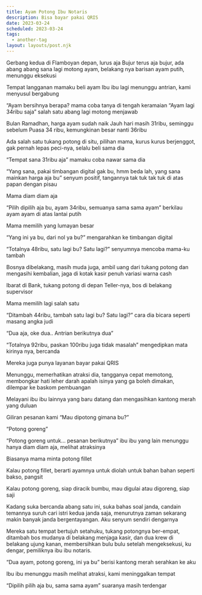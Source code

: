 ```yaml
---
title: Ayam Potong Ibu Notaris
description: Bisa bayar pakai QRIS
date: 2023-03-24
scheduled: 2023-03-24
tags:
  - another-tag
layout: layouts/post.njk
---
```


Gerbang kedua di Flamboyan depan, lurus aja
Bujur terus aja bujur, ada abang abang sana lagi motong ayam,
belakang nya barisan ayam putih, menunggu eksekusi

Tempat langganan mamaku beli ayam
Ibu ibu lagi menunggu antrian, kami menyusul bergabung

“Ayam bersihnya berapa? mama coba tanya di tengah keramaian
“Ayam lagi 34ribu saja” salah satu abang lagi motong menjawab

Bulan Ramadhan, harga ayam sudah naik
Jauh hari masih 31ribu, seminggu sebelum Puasa 34 ribu, kemungkinan besar nanti 36ribu

Ada salah satu tukang potong di situ, pilihan mama, kurus kurus berjenggot, gak pernah lepas peci-nya, selalu beli sama dia

“Tempat sana 31ribu aja” mamaku coba nawar sama dia

“Yang sana, pakai timbangan digital gak bu, hmm beda lah, yang sana mainkan harga aja bu” senyum positif, tangannya tak tuk tak tuk di atas papan dengan pisau

Mama diam diam aja

“Pilih dipilih aja bu, ayam 34ribu, semuanya sama sama ayam” berkilau ayam ayam di atas lantai putih

Mama memilih yang lumayan besar

“Yang ini ya bu, dari nol ya bu?” mengarahkan ke timbangan digital

“Totalnya 48ribu, satu lagi bu? Satu lagi?” senyumnya mencoba mama-ku tambah

Bosnya dibelakang, masih muda juga, ambil uang dari tukang potong dan mengasihi kembalian, jaga di kotak kasir penuh variasi warna cash

Ibarat di Bank, tukang potong di depan Teller-nya, bos di belakang supervisor

Mama memilih lagi salah satu

“Ditambah 44ribu, tambah satu lagi bu? Satu lagi?” cara dia bicara seperti masang angka judi

“Dua aja, oke dua.. Antrian berikutnya dua”

“Totalnya 92ribu, paskan 100ribu juga tidak masalah” mengedipkan mata kirinya nya, bercanda

Mereka juga punya layanan bayar pakai QRIS

Menunggu, memerhatikan atraksi dia, tangganya cepat memotong, membongkar hati leher darah apalah isinya yang ga boleh dimakan, dilempar ke baskom pembuangan

Melayani ibu ibu lainnya yang baru datang dan mengasihkan kantong merah yang duluan

Giliran pesanan kami “Mau dipotong gimana bu?”

“Potong goreng”

“Potong goreng untuk… pesanan berikutnya” ibu ibu yang lain menunggu hanya diam diam aja, melihat atraksinya

Biasanya mama minta potong fillet

Kalau potong fillet, berarti ayamnya untuk diolah untuk bahan bahan seperti bakso, pangsit

Kalau potong goreng, siap diracik bumbu, mau digulai atau digoreng, siap saji

Kadang suka bercanda abang satu ini, suka bahas soal janda, candain temannya suruh cari istri kedua janda saja, menurutnya zaman sekarang makin banyak janda bergentayangan. Aku senyum sendiri dengarnya

Mereka satu tempat bertujuh setahuku, tukang potongnya ber-empat, ditambah bos mudanya di belakang menjaga kasir, dan dua krew di belakang ujung kanan, membersihkan bulu bulu setelah mengeksekusi, ku dengar, pemiliknya ibu ibu notaris.

“Dua ayam, potong goreng, ini ya bu” berisi kantong merah serahkan ke aku

Ibu ibu menunggu masih melihat atraksi, kami meninggalkan tempat

“Dipilih pilih aja bu, sama sama ayam” suaranya masih terdengar
